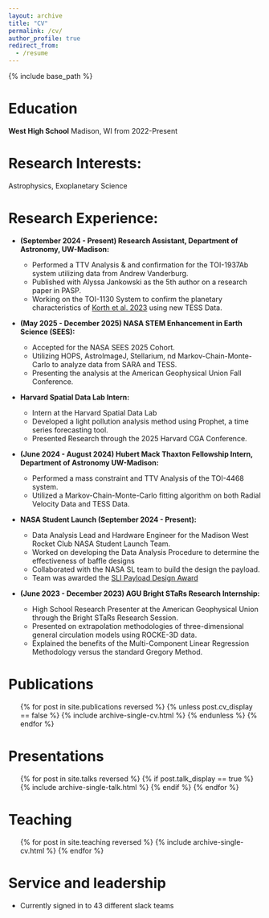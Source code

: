 ```yaml
---
layout: archive
title: "CV"
permalink: /cv/
author_profile: true
redirect_from:
  - /resume
---
```


{% include base_path %}

Education
======
**West High School**								Madison, WI
                                    from 2022-Present

Research Interests:
======
Astrophysics, Exoplanetary Science
  
Research Experience:
======
* **(September 2024 - Present) Research Assistant, Department of Astronomy, UW-Madison:**
  * Performed a TTV Analysis & and confirmation for the TOI-1937Ab system utilizing data from Andrew Vanderburg.
  * Published with Alyssa Jankowski as the 5th author on a research paper in PASP.
  * Working on the TOI-1130 System to confirm the planetary characteristics of [Korth et al. 2023](https://ui.adsabs.harvard.edu/abs/2023A&A...675A.115K) using new TESS Data.
 
* **(May 2025 - December 2025) NASA STEM Enhancement in Earth Science (SEES):**
  * Accepted for the NASA SEES 2025 Cohort.
  * Utilizing HOPS, AstroImageJ, Stellarium, nd Markov-Chain-Monte-Carlo to analyze data from SARA and TESS.
  * Presenting the analysis at the American Geophysical Union Fall Conference.
 
* **Harvard Spatial Data Lab Intern:**
  * Intern at the Harvard Spatial Data Lab
  * Developed a light pollution analysis method using Prophet, a time series forecasting tool.
  * Presented Research through the 2025 Harvard CGA Conference.
  
* **(June 2024 - August 2024) Hubert Mack Thaxton Fellowship Intern, Department of Astronomy UW-Madison:**
  * Performed a mass constraint and TTV Analysis of the TOI-4468 system.
  * Utilized a Markov-Chain-Monte-Carlo fitting algorithm on both Radial Velocity Data and TESS Data.


* **NASA Student Launch (September 2024 - Present):**
  * Data Analysis Lead and Hardware Engineer for the Madison West Rocket Club NASA Student Launch Team.
  * Worked on developing the Data Analysis Procedure to determine the effectiveness of baffle designs
  * Collaborated with the NASA SL team to build the design the payload.
  * Team was awarded the [SLI Payload Design Award](https://www.nasa.gov/learning-resources/nasa-student-launch/current-teams/)
    
* **(June 2023 - December 2023) AGU Bright STaRs Research Internship:**
  * High School Research Presenter at the American Geophysical Union through the Bright STaRs Research Session.
  * Presented on extrapolation methodologies of three-dimensional general circulation models using ROCKE-3D data.
  * Explained the benefits of the Multi-Component Linear Regression Methodology versus the standard Gregory Method.


Publications
======
<ul>{% for post in site.publications reversed %}
  {% unless post.cv_display == false %}
    {% include archive-single-cv.html %}
  {% endunless %}
{% endfor %}
</ul>
  
Presentations
======
  <ul>{% for post in site.talks reversed %}
  {% if post.talk_display == true %}
    {% include archive-single-talk.html %}
  {% endif %}
{% endfor %}</ul>

Teaching
======
<ul>{% for post in site.teaching reversed %}
    {% include archive-single-cv.html %}
  {% endfor %}</ul>
  
Service and leadership
======
* Currently signed in to 43 different slack teams
